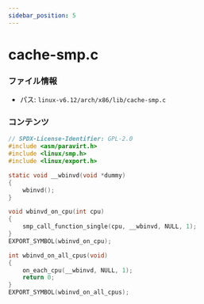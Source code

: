 ```yaml
---
sidebar_position: 5
---
```

# cache-smp.c

### ファイル情報

- パス: `linux-v6.12/arch/x86/lib/cache-smp.c`

### コンテンツ

```c
// SPDX-License-Identifier: GPL-2.0
#include <asm/paravirt.h>
#include <linux/smp.h>
#include <linux/export.h>

static void __wbinvd(void *dummy)
{
	wbinvd();
}

void wbinvd_on_cpu(int cpu)
{
	smp_call_function_single(cpu, __wbinvd, NULL, 1);
}
EXPORT_SYMBOL(wbinvd_on_cpu);

int wbinvd_on_all_cpus(void)
{
	on_each_cpu(__wbinvd, NULL, 1);
	return 0;
}
EXPORT_SYMBOL(wbinvd_on_all_cpus);

```

